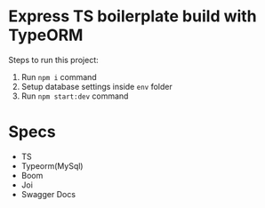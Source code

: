 # Express TS boilerplate build with TypeORM

Steps to run this project:

1. Run `npm i` command
2. Setup database settings inside `env` folder
3. Run `npm start:dev` command

# Specs
- TS
- Typeorm(MySql)
- Boom
- Joi
- Swagger Docs
